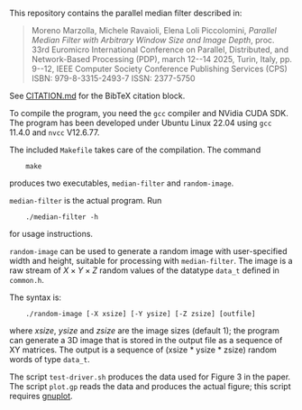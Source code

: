 This repository contains the parallel median filter described in:

> Moreno Marzolla, Michele Ravaioli, Elena Loli Piccolomini, _Parallel
> Median Filter with Arbitrary Window Size and Image Depth_,
> proc. 33rd Euromicro International Conference on Parallel,
> Distributed, and Network-Based Processing (PDP), march 12--14 2025,
> Turin, Italy, pp. 9--12, IEEE Computer Society Conference Publishing
> Services (CPS) ISBN: 979-8-3315-2493-7 ISSN: 2377-5750

See [CITATION.md](CITATION.md) for the BibTeX citation block.

To compile the program, you need the `gcc` compiler and NVidia CUDA
SDK. The program has been developed under Ubuntu Linux 22.04 using
`gcc` 11.4.0 and `nvcc` V12.6.77.

The included `Makefile` takes care of the compilation. The command

        make

produces two executables, `median-filter` and `random-image`.

`median-filter` is the actual program. Run

        ./median-filter -h

for usage instructions.

`random-image` can be used to generate a random image with
user-specified width and height, suitable for processing with
`median-filter`. The image is a raw stream of $X \times Y \times Z$
random values of the datatype `data_t` defined in `common.h`.

The syntax is:

        ./random-image [-X xsize] [-Y ysize] [-Z zsize] [outfile]

where _xsize_, _ysize_ and _zsize_ are the image sizes (default 1);
the program can generate a 3D image that is stored in the output file
as a sequence of XY matrices. The output is a sequence of (xsize *
ysize * zsize) random words of type `data_t`.

The script `test-driver.sh` produces the data used for Figure 3 in the
paper. The script `plot.gp` reads the data and produces the actual
figure; this script requires [gnuplot](http://gnuplot.info/).
